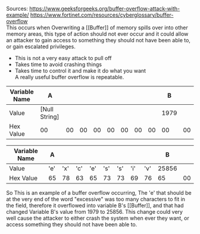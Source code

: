 Sources:
https://www.geeksforgeeks.org/buffer-overflow-attack-with-example/
https://www.fortinet.com/resources/cyberglossary/buffer-overflow
\
This occurs when Overwriting a [[Buffer]] of memory spills over into other memory areas, this type of action should not ever occur and it could allow an attacker to gain access to something they should not have been able to, or gain escalated privileges.
- This is not a very easy attack to pull off
- Takes time to avoid crashing things
- Takes time to control it and make it do what you want
\
A really useful buffer overflow is repeatable.

| Variable Name | A             |     |     |     |     |     |     |     | B     |    |
| ------------- | ------------- | --- | --- | --- | --- | --- | --- | --- | ---- | --- |
| Value         | [Null String] |     |     |     |     |     |     |     | 1979 |     |
| Hex Value     | 00            | 00  | 00  | 00  | 00  | 00  | 00  | 00  | 00   | 00  |

| Variable Name | A   |     |     |     |     |     |     |     | B    |     |
| ------------- | --- | --- | --- | --- | --- | --- | --- | --- | ---- | --- |
| Value         | 'e' | 'x' | 'c' | 'e' | 's' | 's' | 'i' | 'v' | 25856 |     |
| Hex Value     | 65  | 78  | 63  | 65  | 73  | 73  | 69  | 76  | 65   | 00  |

So This is an example of a buffer overflow occurring, The 'e' that should be at the very end of the word "excessive" was too many characters to fit in the field, therefore it overflowed into variable B's [[Buffer]], and that had changed Variable B's value from 1979 to 25856. This change could very well cause the attacker to either crash the system when ever they want, or access something they should not have been able to.
